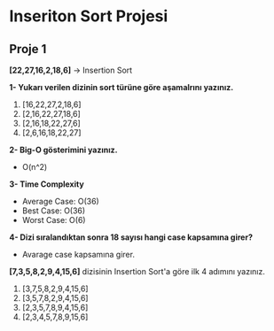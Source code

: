 # Inseriton Sort Projesi
## Proje 1
**[22,27,16,2,18,6]** -> Insertion Sort 

**1- Yukarı verilen dizinin sort türüne göre aşamalrını yazınız.**
1. [16,22,27,2,18,6] 
2. [2,16,22,27,18,6]
3.  [2,16,18,22,27,6]
4.  [2,6,16,18,22,27]

**2- Big-O gösterimini yazınız.**
* O(n^2)

**3- Time Complexity**
* Average Case: O(36)
* Best Case: O(36)
* Worst Case: O(6)

**4- Dizi sıralandıktan sonra 18 sayısı hangi case kapsamına girer?**
* Avarage case kapsamına girer.

**[7,3,5,8,2,9,4,15,6]** dizisinin Insertion Sort'a göre ilk 4 adımını yazınız.
1. [3,7,5,8,2,9,4,15,6]
2. [3,5,7,8,2,9,4,15,6]
3. [2,3,5,7,8,9,4,15,6]
4. [2,3,4,5,7,8,9,15,6]
